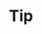 ---
layout: list
type: category
title: Tip
slug: tip
sidebar: true
order: 2
description: >
  개발이나 공부하는 과정중에 얻게된 Tip을 기록합니다.
---